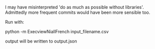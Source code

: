 I may have misinterpreted 'do as much as possible without libraries'.
Admittedly more frequent commits would have been more sensible too.

Run with:

python -m ExecviewNiallFrench input_filename.csv

output will be written to output.json
